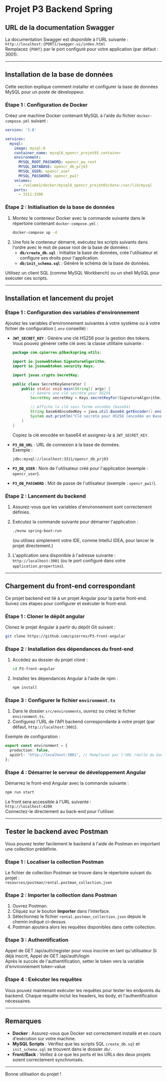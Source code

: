 # Projet P3 Backend Spring 

## URL de la documentation Swagger
La documentation Swagger est disponible à l'URL suivante :  
`http://localhost:{PORT}/swagger-ui/index.html`  
Remplacez `{PORT}` par le port configuré pour votre application (par défaut : 3001).

---

## Installation de la base de données
Cette section explique comment installer et configurer la base de données MySQL pour un poste de développeur.

### Étape 1 : Configuration de Docker
Créez une machine Docker contenant MySQL à l'aide du fichier `docker-compose.yml` suivant :

```yaml
version: '3.8'

services:
  mysql:
    image: mysql:8
    container_name: mysql8_opencr_projet03_container
    environment:
      MYSQL_ROOT_PASSWORD: opencr_pw_root
      MYSQL_DATABASE: opencr_db_prj03
      MYSQL_USER: opencr_user
      MYSQL_PASSWORD: opencr_pw1!
    volumes:
      - /volume1/docker/mysql8_opencr_projet03/data:/var/lib/mysql
    ports:
      - 3311:3306
```

### Étape 2 : Initialisation de la base de données
1. Montez le conteneur Docker avec la commande suivante dans le répertoire contenant `docker-compose.yml` :
   ```bash
   docker-compose up -d
   ```
2. Une fois le conteneur démarré, exécutez les scripts suivants dans l'ordre avec le mot de passe root de la base de données :
    - **`db/create_db.sql`** : Initialise la base de données, crée l'utilisateur et configure ses droits pour l'application.
    - **`db/init_schema.sql`** : Génère le schéma de la base de données.

Utilisez un client SQL (comme MySQL Workbench) ou un shell MySQL pour exécuter ces scripts.

---

## Installation et lancement du projet

### Étape 1 : Configuration des variables d'environnement
Ajoutez les variables d'environnement suivantes à votre système ou à votre fichier de configuration (`.env` conseillé) :
- **`JWT_SECRET_KEY`** : Génère une clé HS256 pour la gestion des tokens.  
  Vous pouvez générer cette clé avec la classe utilitaire suivante :
  ```java
  package com.cpierres.p3backspring.utils;

  import io.jsonwebtoken.SignatureAlgorithm;
  import io.jsonwebtoken.security.Keys;

  import javax.crypto.SecretKey;

  public class SecretKeyGenerator {
      public static void main(String[] args) {
          // Génère une clé secrète pour HS256
          SecretKey secretKey = Keys.secretKeyFor(SignatureAlgorithm.HS256);

          // Affiche la clé sous forme encodée (base64)
          String base64EncodedKey = java.util.Base64.getEncoder().encodeToString(secretKey.getEncoded());
          System.out.println("Clé secrète pour HS256 (encodée en Base64) : " + base64EncodedKey);
      }
  }
  ```
  Copiez la clé encodée en base64 et assignez-la à `JWT_SECRET_KEY`.

- **`P3_DB_URL`** : URL de connexion à la base de données.  
  Exemple :
  ```
  jdbc:mysql://localhost:3311/opencr_db_prj03
  ```

- **`P3_DB_USER`** : Nom de l'utilisateur créé pour l'application (exemple : `opencr_user`).

- **`P3_DB_PASSWORD`** : Mot de passe de l'utilisateur (exemple : `opencr_pw1!`).

### Étape 2 : Lancement du backend
1. Assurez-vous que les variables d'environnement sont correctement définies.
2. Exécutez la commande suivante pour démarrer l'application :
   ```bash
   ./mvnw spring-boot:run
   ```
   (ou utilisez simplement votre IDE, comme IntelliJ IDEA, pour lancer le projet directement.)

3. L'application sera disponible à l'adresse suivante :  
   `http://localhost:3001` (ou le port configuré dans votre `application.properties`).

---

## Chargement du front-end correspondant
Ce projet backend est lié à un projet Angular pour la partie front-end. Suivez ces étapes pour configurer et exécuter le front-end.

### Étape 1 : Cloner le dépôt angular
Clonez le projet Angular à partir du dépôt Git suivant :
```bash
git clone https://github.com/cpierres/P3-front-angular
```

### Étape 2 : Installation des dépendances du front-end
1. Accédez au dossier du projet cloné :
   ```bash
   cd P3-front-angular
   ```
2. Installez les dépendances Angular à l'aide de npm :
   ```bash
   npm install
   ```

### Étape 3 : Configurer le fichier `environment.ts`
1. Dans le dossier `src/environments`, ouvrez ou créez le fichier `environment.ts`.
2. Configurez l'URL de l'API backend correspondante à votre projet (par défaut, `http://localhost:3001`).

Exemple de configuration :
```typescript
export const environment = {
  production: false,
  apiUrl: 'http://localhost:3001', // Remplacez par l'URL réelle du backend si différente.
};
```

### Étape 4 : Démarrer le serveur de développement Angular
Démarrez le front-end Angular avec la commande suivante :
```bash
npm run start
```

Le front sera accessible à l'URL suivante :  
`http://localhost:4200`  
Connectez-le directement au back-end pour l'utiliser.

---
## Tester le backend avec Postman
Vous pouvez tester facilement le backend à l'aide de Postman en important une collection prédéfinie.

### Étape 1 : Localiser la collection Postman
Le fichier de collection Postman se trouve dans le répertoire suivant du projet :  
`resources/postman/rental.postman_collection.json`

### Étape 2 : Importer la collection dans Postman
1. Ouvrez Postman.
2. Cliquez sur le bouton **Importer** dans l'interface.
3. Sélectionnez le fichier `rental.postman_collection.json` depuis le chemin indiqué ci-dessus.
4. Postman ajoutera alors les requêtes disponibles dans cette collection.

### Étape 3 : Authentification 
Appel de GET /api/auth/register pour vous inscrire en tant qu'utilisateur
Si déjà inscrit, Appel de GET /api/auth/login  
Après le succès de l'authentification, setter le token vers la variable d'environnement token-value

### Étape 4 : Exécuter les requêtes
Vous pouvez maintenant exécuter les requêtes pour tester les endpoints du backend. 
Chaque requête inclut les headers, les body, et l'authentification nécessaires.

---

## Remarques
- **Docker** : Assurez-vous que Docker est correctement installé et en cours d'exécution sur votre machine.
- **MySQL Scripts** : Vérifiez que les scripts SQL `create_db.sql` et `init_schema.sql` se trouvent dans le dossier `db/`.
- **Front/Back** : Veillez à ce que les ports et les URLs des deux projets soient correctement synchronisés.

---

Bonne utilisation du projet !